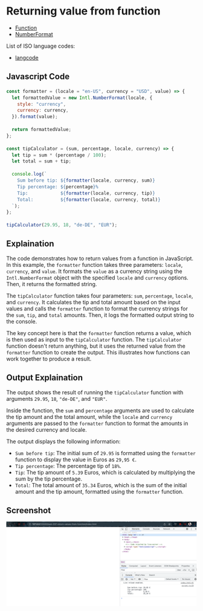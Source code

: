 # Returning value from function

- [Function](https://developer.mozilla.org/en-US/docs/Glossary/Function)
- [NumberFormat](https://developer.mozilla.org/en-US/docs/Web/JavaScript/Reference/Global_Objects/Intl/NumberFormat)

List of ISO language codes:

- [langcode](http://www.lingoes.net/en/translator/langcode.htm)

## Javascript Code

```javascript
const formatter = (locale = "en-US", currency = "USD", value) => {
  let formattedValue = new Intl.NumberFormat(locale, {
    style: "currency",
    currency: currency,
  }).format(value);

  return formattedValue;
};

const tipCalculator = (sum, percentage, locale, currency) => {
  let tip = sum * (percentage / 100);
  let total = sum + tip;

  console.log(`
    Sum before tip: ${formatter(locale, currency, sum)}
    Tip percentage: ${percentage}%
    Tip:            ${formatter(locale, currency, tip)}
    Total:          ${formatter(locale, currency, total)}
  `);
};

tipCalculator(29.95, 18, "de-DE", "EUR");
```

## Explaination

The code demonstrates how to return values from a function in JavaScript. In this example, the `formatter` function takes three parameters: `locale`, `currency`, and `value`. It formats the `value` as a currency string using the `Intl.NumberFormat` object with the specified `locale` and `currency` options. Then, it returns the formatted string.

The `tipCalculator` function takes four parameters: `sum`, `percentage`, `locale`, and `currency`. It calculates the tip and total amount based on the input values and calls the `formatter` function to format the currency strings for the `sum`, `tip`, and `total` amounts. Then, it logs the formatted output string to the console.

The key concept here is that the `formatter` function returns a value, which is then used as input to the `tipCalculator` function. The `tipCalculator` function doesn't return anything, but it uses the returned value from the `formatter` function to create the output. This illustrates how functions can work together to produce a result.

## Output Explaination

The output shows the result of running the `tipCalculator` function with arguments `29.95`, `18`, `"de-DE"`, and `"EUR"`.

Inside the function, the `sum` and `percentage` arguments are used to calculate the tip amount and the total amount, while the `locale` and `currency` arguments are passed to the `formatter` function to format the amounts in the desired currency and locale.

The output displays the following information:

- `Sum before tip`: The initial sum of `29.95` is formatted using the `formatter` function to display the value in Euros as `29,95 €`.
- `Tip percentage`: The percentage tip of `18%`.
- `Tip`: The tip amount of `5.39` Euros, which is calculated by multiplying the sum by the tip percentage.
- `Total`: The total amount of `35.34` Euros, which is the sum of the initial amount and the tip amount, formatted using the `formatter` function.

## Screenshot

![img](.images/return-values.png)
